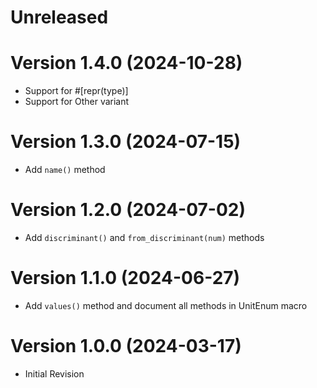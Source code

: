 # Unreleased

# Version 1.4.0 (2024-10-28)

- Support for #[repr(type)]
- Support for Other variant

# Version 1.3.0 (2024-07-15)

- Add `name()` method

# Version 1.2.0 (2024-07-02)

- Add `discriminant()` and `from_discriminant(num)` methods

# Version 1.1.0 (2024-06-27)

- Add `values()` method and document all methods in UnitEnum macro

# Version 1.0.0 (2024-03-17)

- Initial Revision